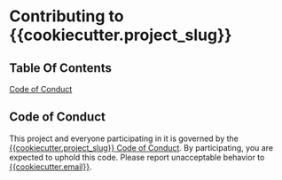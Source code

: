 # Contributing to {{cookiecutter.project_slug}}

## Table Of Contents

[Code of Conduct](#code-of-conduct)

## Code of Conduct

This project and everyone participating in it is governed by the [{{cookiecutter.project_slug}} Code of Conduct](CODE_OF_CONDUCT.md). By participating, you are expected to uphold this code. Please report unacceptable behavior to [{{cookiecutter.email}}](mailto:{{cookiecutter.email}}).
